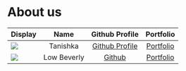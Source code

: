 # About us

Display |   Name   |                          Github Profile                           | Portfolio 
--------|:--------:|:-----------------------------------------------------------------:|:---------:
![](https://via.placeholder.com/100.png?text=Photo) | Tanishka | [Github Profile](https://github.com/https://github.com/nirala-ts) | [Portfolio](docs/team/johndnirala-ts)
![](https://ibb.co/48tTmwJ) | Low Beverly |   [Github](https://github.com/Bev-low)   | [Portfolio](https://github.com/Bev-low/tp/blob/master/docs/docs/team/bev-low.md)